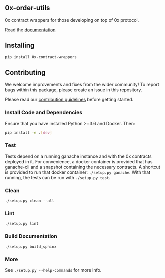 ## 0x-order-utils

0x contract wrappers for those developing on top of 0x protocol.

Read the [documentation](http://0x-contract-wrappers-py.s3-website-us-east-1.amazonaws.com/)

## Installing

```bash
pip install 0x-contract-wrappers
```

## Contributing

We welcome improvements and fixes from the wider community! To report bugs within this package, please create an issue in this repository.

Please read our [contribution guidelines](../../CONTRIBUTING.md) before getting started.

### Install Code and Dependencies

Ensure that you have installed Python >=3.6 and Docker. Then:

```bash
pip install -e .[dev]
```

### Test

Tests depend on a running ganache instance and  with the 0x contracts deployed in it. For convenience, a docker container is provided that has ganache-cli and a snapshot containing the necessary contracts. A shortcut is provided to run that docker container: `./setup.py ganache`. With that running, the tests can be run with `./setup.py test`.

### Clean

`./setup.py clean --all`

### Lint

`./setup.py lint`

### Build Documentation

`./setup.py build_sphinx`

### More

See `./setup.py --help-commands` for more info.

